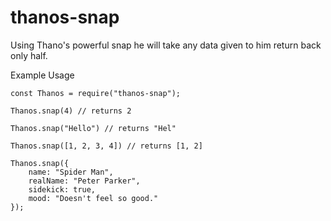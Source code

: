 # thanos-snap
Using Thano's powerful snap he will take any data given to him return back only half.

Example Usage
```
const Thanos = require("thanos-snap");

Thanos.snap(4) // returns 2 

Thanos.snap("Hello") // returns "Hel"

Thanos.snap([1, 2, 3, 4]) // returns [1, 2]

Thanos.snap({
    name: "Spider Man",
    realName: "Peter Parker",
    sidekick: true, 
    mood: "Doesn't feel so good."
});
